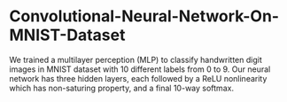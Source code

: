 # Convolutional-Neural-Network-On-MNIST-Dataset
We trained a multilayer perception (MLP) to classify handwritten digit images in MNIST dataset with 10 different labels from 0 to 9.  Our neural network has three hidden layers, each followed by a ReLU nonlinearity which has non-saturing property, and a final 10-way softmax.
